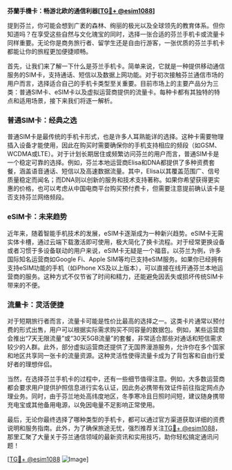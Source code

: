 **芬蘭手機卡：畅游北欧的通信利器[[TG💪+ @esim1088](https://t.me/s/esim1088)]**

提到芬兰，你可能会想到广袤的森林、绚丽的极光以及全球领先的教育体系。但你知道吗？在享受这些自然与文化瑰宝的同时，选择一张合适的芬兰手机卡或流量卡同样重要。无论你是商务旅行者、留学生还是自由行游客，一张优质的芬兰手机卡都能让你的旅程更加便捷顺畅。

首先，让我们来了解一下什么是芬兰手机卡。简单来说，它就是一种提供移动通信服务的SIM卡，支持通话、短信以及数据上网功能。对于初次接触芬兰通信市场的用户而言，选择适合自己的手机卡类型至关重要。目前市场上的主要产品分为三类：普通SIM卡、eSIM卡以及虚拟运营商提供的流量卡。每种卡都有其独特的特点和适用场景，接下来我们将逐一解析。

### 普通SIM卡：经典之选

普通SIM卡是最传统的手机卡形式，也是许多人耳熟能详的选择。这种卡需要物理插入设备才能使用，因此在购买时需要确保你的手机支持相应的频段（如GSM、WCDMA或LTE）。对于计划长期居住或频繁访问芬兰的用户而言，普通SIM卡是一个稳定可靠的选择。例如，芬兰本地运营商Elisa和DNA都提供了多种资费套餐，涵盖语音通话、短信以及高速数据流量。其中，Elisa以其覆盖范围广、信号质量稳定而闻名；而DNA则以创新的服务和技术支持著称。如果你希望获得更实惠的价格，也可以考虑从中国电商平台购买预付费卡，但需要注意提前确认该卡是否支持芬兰网络频段。

### eSIM卡：未来趋势

近年来，随着智能手机技术的发展，eSIM卡逐渐成为一种新兴趋势。eSIM卡无需实体卡槽，通过云端下载激活即可使用，极大简化了换卡流程。对于经常更换设备或者习惯于多设备联动的用户来说，eSIM卡无疑是一个福音。以芬兰为例，许多国际知名运营商如Google Fi、Apple SIM等均已支持eSIM服务。如果你已经拥有支持eSIM功能的手机（如iPhone XS及以上版本），可以直接在线开通芬兰本地运营商的服务。这种方式不仅节省了时间和精力，还能避免因丢失或损坏传统SIM卡带来的不便。

### 流量卡：灵活便捷

对于短期旅行者而言，流量卡可能是性价比最高的选择之一。这类卡片通常以预付费的形式出售，用户可以根据实际需求购买不同容量的数据包。例如，某些运营商会推出“7天无限流量”或“30天5GB流量”的套餐，非常适合那些对通话和短信需求较少的人群。此外，部分虚拟运营商还提供了无国界漫游服务，允许你在多个国家和地区共享同一张卡的流量资源。这种灵活性使得流量卡成为了背包客和自由行爱好者的理想伴侣。

当然，在选择芬兰手机卡的过程中，还有一些细节值得注意。例如，大多数运营商都会要求用户提供护照信息进行实名认证，因此务必携带有效证件前往指定网点办理业务。同时，由于芬兰地处高纬度地区，冬季寒冷且日照时间短，建议随身携带充电宝或其他备用电源，以免因电量不足影响正常使用。

最后，无论你最终选择了哪种类型的手机卡，都可以通过官方渠道获取详细的资费说明和服务指南。此外，为了确保旅途无忧，强烈推荐关注[TG💪+ @esim1088](https://t.me/s/esim1088)，那里汇聚了大量关于芬兰通信领域的最新资讯和实用技巧，助你轻松搞定通讯问题！

[[TG💪+ @esim1088](https://t.me/s/esim1088) ![Image](https://i.postimg.cc/4NQfJmqS/Snipaste-2025-05-13-00-14-12.png)]
